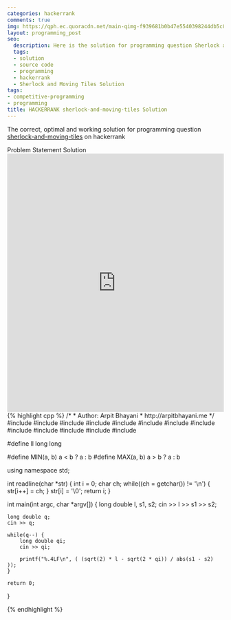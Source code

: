 ```yaml
---
categories: hackerrank
comments: true
img: https://qph.ec.quoracdn.net/main-qimg-f939681b0b47e5540398244db5c8966f?convert_to_webp=true
layout: programming_post
seo:
  description: Here is the solution for programming question Sherlock and Moving Tiles on hackerrank
  tags:
  - solution
  - source code
  - programming
  - hackerrank
  - Sherlock and Moving Tiles Solution
tags:
- competitive-programming
- programming
title: HACKERRANK sherlock-and-moving-tiles Solution
---
```

The correct, optimal and working solution for programming question [sherlock-and-moving-tiles](https://www.hackerrank.com/challenges/sherlock-and-moving-tiles) on hackerrank

<div class="ui secondary pointing large menu">
  <a class="grey item" data-tab="problem-statement">
    Problem Statement
  </a>
  <a class="active item grey" data-tab="solution">
    Solution
  </a>
</div>
<div class="ui bottom attached tab" data-tab="problem-statement">
    <iframe src="https://www.hackerrank.com/challenges/sherlock-and-moving-tiles" width="100%" height="600px" style="overflow: scroll; border: none;"></iframe>
</div>
<div class="ui bottom attached active tab" data-tab="solution">
{% highlight cpp %}
/*
 *  Author: Arpit Bhayani
 *  http://arpitbhayani.me
 */
#include <cmath>
#include <cstdio>
#include <cstdlib>
#include <climits>
#include <deque>
#include <iostream>
#include <list>
#include <limits>
#include <map>
#include <queue>
#include <set>
#include <stack>
#include <vector>

#define ll long long

#define MIN(a, b) a < b ? a : b
#define MAX(a, b) a > b ? a : b

using namespace std;

int readline(char *str) {
    int i = 0;
    char ch;
    while((ch = getchar()) != '\n') {
        str[i++] = ch;
    }
    str[i] = '\0';
    return i;
}

int main(int argc, char *argv[]) {
    long double l, s1, s2;
    cin >> l >> s1 >> s2;

    long double q;
    cin >> q;

    while(q--) {
        long double qi;
        cin >> qi;

        printf("%.4LF\n", ( (sqrt(2) * l - sqrt(2 * qi)) / abs(s1 - s2) ));
    }

    return 0;
}

{% endhighlight %}
</div>
